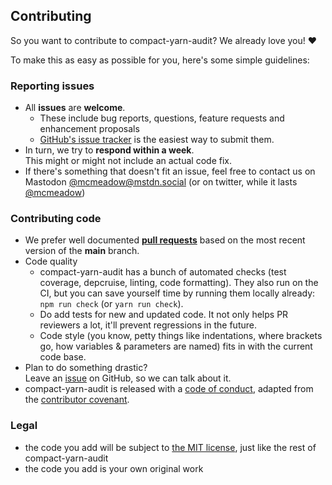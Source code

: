 ## Contributing

So you want to contribute to compact-yarn-audit? We already love you! :heart:

To make this as easy as possible for you, here's some simple guidelines:

### Reporting issues

- All **issues** are **welcome**.
  - These include bug reports, questions, feature requests and enhancement
    proposals
  - [GitHub's issue tracker](https://github.com/sverweij/compact-yarn-audit/issues)
    is the easiest way to submit them.
- In turn, we try to **respond within a week**.  
  This might or might not include an actual code fix.
- If there's something that doesn't fit an issue, feel free to contact us on
  Mastodon [@mcmeadow@mstdn.social](https://mstdn.social/@mcmeadow) (or
  on twitter, while it lasts [@mcmeadow](https://twitter.com/mcmeadow))

### Contributing code

- We prefer well documented
  **[pull requests](https://help.github.com/articles/creating-a-pull-request/)**
  based on the most recent version of the **main** branch.
- Code quality
  - compact-yarn-audit has a bunch of automated checks (test coverage, depcruise,
    linting, code formatting). They also run on the CI, but you can save yourself
    time by running them locally already: `npm run check` (or `yarn run check`).
  - Do add tests for new and updated code. It not only helps PR reviewers a lot,
    it'll prevent regressions in the future.
  - Code style (you know, petty things like indentations, where brackets go,
    how variables & parameters are named) fits in with the current code base.
- Plan to do something drastic?  
  Leave an [issue](https://github.com/sverweij/compact-yarn-audit/issues/new/choose)
  on GitHub, so we can talk about it.
- compact-yarn-audit is released with a [code of conduct](../CODE_OF_CONDUCT.md), adapted
  from the [contributor covenant](http://contributor-covenant.org/).

### Legal

- the code you add will be subject to
  [the MIT license](../LICENSE), just like the rest of compact-yarn-audit
- the code you add is your own original work
